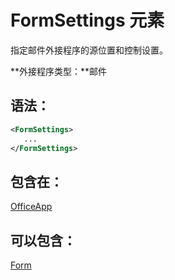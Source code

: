 
# <a name="formsettings-element"></a>FormSettings 元素
指定邮件外接程序的源位置和控制设置。

 **外接程序类型：**邮件


## <a name="syntax:"></a>语法：


```XML
<FormSettings>
   ...
</FormSettings>
```


## <a name="contained-in:"></a>包含在：

[OfficeApp](../../reference/manifest/officeapp.md)


## <a name="can-contain:"></a>可以包含：

[Form](../../reference/manifest/form.md)


